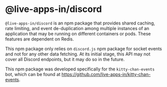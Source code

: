 # @live-apps-in/discord

`@live-apps-in/discord` is an npm package that provides shared caching, rate limiting, and event de-duplication among multiple instances of an application that may be running on different containers or pods. These features are dependent on Redis. 

This npm package only relies on `discord.js` npm package for socket events and not for any other data fetching. At its initial stage, this API may not cover all Discord endpoints, but it may do so in the future.

This npm package was developed specifically for the `kitty-chan-events` bot, which can be found at https://github.com/live-apps-in/kitty-chan-events.